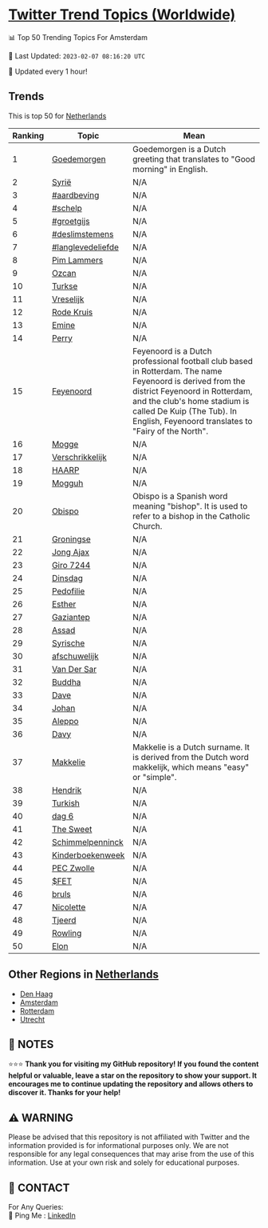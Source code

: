 [Twitter Trend Topics (Worldwide)](https://github.com/ErcinDedeoglu/Twitter-Trend-Topics)
==========


📊 Top 50 Trending Topics For Amsterdam

📆 Last Updated: `2023-02-07 08:16:20 UTC`

🔧 Updated every 1 hour!


## Trends

This is top 50 for [Netherlands](</Netherlands>)

| Ranking | Topic | Mean |
| ------- | ------------ | ------------ |
| 1 | [Goedemorgen](http://twitter.com/search?q=Goedemorgen) | Goedemorgen is a Dutch greeting that translates to "Good morning" in English. |
| 2 | [Syrië](http://twitter.com/search?q=Syri%c3%ab) | N/A |
| 3 | [#aardbeving](http://twitter.com/search?q=%23aardbeving) | N/A |
| 4 | [#schelp](http://twitter.com/search?q=%23schelp) | N/A |
| 5 | [#groetgijs](http://twitter.com/search?q=%23groetgijs) | N/A |
| 6 | [#deslimstemens](http://twitter.com/search?q=%23deslimstemens) | N/A |
| 7 | [#langlevedeliefde](http://twitter.com/search?q=%23langlevedeliefde) | N/A |
| 8 | [Pim Lammers](http://twitter.com/search?q=Pim+Lammers) | N/A |
| 9 | [Ozcan](http://twitter.com/search?q=Ozcan) | N/A |
| 10 | [Turkse](http://twitter.com/search?q=Turkse) | N/A |
| 11 | [Vreselijk](http://twitter.com/search?q=Vreselijk) | N/A |
| 12 | [Rode Kruis](http://twitter.com/search?q=Rode+Kruis) | N/A |
| 13 | [Emine](http://twitter.com/search?q=Emine) | N/A |
| 14 | [Perry](http://twitter.com/search?q=Perry) | N/A |
| 15 | [Feyenoord](http://twitter.com/search?q=Feyenoord) | Feyenoord is a Dutch professional football club based in Rotterdam. The name Feyenoord is derived from the district Feyenoord in Rotterdam, and the club's home stadium is called De Kuip (The Tub). In English, Feyenoord translates to "Fairy of the North". |
| 16 | [Mogge](http://twitter.com/search?q=Mogge) | N/A |
| 17 | [Verschrikkelijk](http://twitter.com/search?q=Verschrikkelijk) | N/A |
| 18 | [HAARP](http://twitter.com/search?q=HAARP) | N/A |
| 19 | [Mogguh](http://twitter.com/search?q=Mogguh) | N/A |
| 20 | [Obispo](http://twitter.com/search?q=Obispo) | Obispo is a Spanish word meaning "bishop". It is used to refer to a bishop in the Catholic Church. |
| 21 | [Groningse](http://twitter.com/search?q=Groningse) | N/A |
| 22 | [Jong Ajax](http://twitter.com/search?q=Jong+Ajax) | N/A |
| 23 | [Giro 7244](http://twitter.com/search?q=Giro+7244) | N/A |
| 24 | [Dinsdag](http://twitter.com/search?q=Dinsdag) | N/A |
| 25 | [Pedofilie](http://twitter.com/search?q=Pedofilie) | N/A |
| 26 | [Esther](http://twitter.com/search?q=Esther) | N/A |
| 27 | [Gaziantep](http://twitter.com/search?q=Gaziantep) | N/A |
| 28 | [Assad](http://twitter.com/search?q=Assad) | N/A |
| 29 | [Syrische](http://twitter.com/search?q=Syrische) | N/A |
| 30 | [afschuwelijk](http://twitter.com/search?q=afschuwelijk) | N/A |
| 31 | [Van Der Sar](http://twitter.com/search?q=Van+Der+Sar) | N/A |
| 32 | [Buddha](http://twitter.com/search?q=Buddha) | N/A |
| 33 | [Dave](http://twitter.com/search?q=Dave) | N/A |
| 34 | [Johan](http://twitter.com/search?q=Johan) | N/A |
| 35 | [Aleppo](http://twitter.com/search?q=Aleppo) | N/A |
| 36 | [Davy](http://twitter.com/search?q=Davy) | N/A |
| 37 | [Makkelie](http://twitter.com/search?q=Makkelie) | Makkelie is a Dutch surname. It is derived from the Dutch word makkelijk, which means "easy" or "simple". |
| 38 | [Hendrik](http://twitter.com/search?q=Hendrik) | N/A |
| 39 | [Turkish](http://twitter.com/search?q=Turkish) | N/A |
| 40 | [dag 6](http://twitter.com/search?q=dag+6) | N/A |
| 41 | [The Sweet](http://twitter.com/search?q=The+Sweet) | N/A |
| 42 | [Schimmelpenninck](http://twitter.com/search?q=Schimmelpenninck) | N/A |
| 43 | [Kinderboekenweek](http://twitter.com/search?q=Kinderboekenweek) | N/A |
| 44 | [PEC Zwolle](http://twitter.com/search?q=PEC+Zwolle) | N/A |
| 45 | [$FET](http://twitter.com/search?q=%24FET) | N/A |
| 46 | [bruls](http://twitter.com/search?q=bruls) | N/A |
| 47 | [Nicolette](http://twitter.com/search?q=Nicolette) | N/A |
| 48 | [Tjeerd](http://twitter.com/search?q=Tjeerd) | N/A |
| 49 | [Rowling](http://twitter.com/search?q=Rowling) | N/A |
| 50 | [Elon](http://twitter.com/search?q=Elon) | N/A |



## Other Regions in [Netherlands](</Netherlands>)

* [Den Haag](</Netherlands/Den Haag.md>)
* [Amsterdam](</Netherlands/Amsterdam.md>)
* [Rotterdam](</Netherlands/Rotterdam.md>)
* [Utrecht](</Netherlands/Utrecht.md>)



## 📝 NOTES

⭐⭐⭐ **Thank you for visiting my GitHub repository! If you found the content helpful or valuable, leave a star on the repository to show your support. It encourages me to continue updating the repository and allows others to discover it. Thanks for your help!**


## ⚠️ WARNING

Please be advised that this repository is not affiliated with Twitter and the information provided is for informational purposes only. We are not responsible for any legal consequences that may arise from the use of this information. Use at your own risk and solely for educational purposes.


## 📨 CONTACT

 For Any Queries:  
            🏓 Ping Me : [LinkedIn](https://www.linkedin.com/in/ercindedeoglu/)
